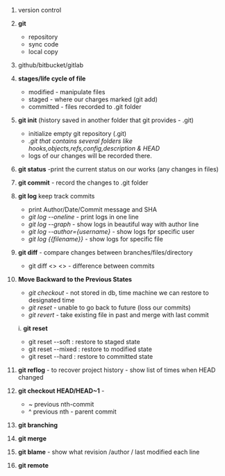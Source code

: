 1. version control
2. **git**
    - repository
    - sync code
    - local copy
3. github/bitbucket/gitlab
4. **stages/life cycle of file**
    - modified - manipulate files
    - staged - where our charges marked (git add)
    - committed - files recorded to .git folder
5. **git init** (history saved in another folder that git provides - .git)
    - initialize empty git repository (.git)
    - <i> .git that contains several folders like hooks,objects,refs,config,description & HEAD </i>
    - logs of our changes will be recorded there.

6. **git status** -print the current status on our works (any changes in files)
7. **git commit** - record the changes to .git folder
8. **git log** keep track commits
    - print Author/Date/Commit message and SHA
    - <i>git log --oneline</i> - print logs in one line
    - <i>git log --graph</i> - show logs in beautiful way with author line
    - <i> git log --author={username}</i> - show logs fpr specific user
    - <i> git log {{filename}} </i> - show logs for specific file

9. **git diff** - compare changes between branches/files/directory
    - git diff <<SHA before>> <<SHA AFTER>> - difference between commits

10. **Move Backward to the Previous States**
    - <i>git checkout</i> - not stored in db, time machine we can restore to designated time
    - <i>git reset </i> - unable to go back to future (loss our commits)
    - <i>git revert </i> - take existing file in past and merge with last commit

    i. **git reset**
    - git reset --soft : restore to staged state
    - git reset --mixed : restore to modified state
    - git reset --hard : restore to committed state

11. **git reflog** - to recover project history - show list of times when HEAD changed

12. **git checkout HEAD/HEAD~1** -
    - ~ previous nth-commit
    - ^ previous nth - parent commit

13. **git branching**
14. **git merge**
15. **git blame** - show what revision /author / last modified each line
16. **git remote** 
